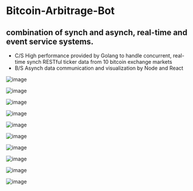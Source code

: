 # Bitcoin-Arbitrage-Bot

## combination of synch and asynch, real-time and event service systems.
  - C/S High performance provided by Golang to handle concurrent, real-time synch RESTful ticker data from 10 bitcoin exchange markets
  - B/S Asynch data communication and visualization by Node and React

![image](https://user-images.githubusercontent.com/24782000/38705411-7f18f74e-3e77-11e8-9052-314261ffa20d.png)

![image](https://user-images.githubusercontent.com/24782000/38848058-f77cc734-41d2-11e8-9f64-ede3b54c5a3e.png)

![image](https://user-images.githubusercontent.com/24782000/38705452-98f4424a-3e77-11e8-9d46-57ab5e602f9c.png)

![image](https://user-images.githubusercontent.com/24782000/38705468-a253a8f8-3e77-11e8-8c4e-1936276755f2.png)

![image](https://user-images.githubusercontent.com/24782000/38705489-adc6b4be-3e77-11e8-8bf7-33dba529806f.png)

![image](https://user-images.githubusercontent.com/24782000/38705522-c8bf3ebc-3e77-11e8-84d8-bece65044a10.png)

![image](https://user-images.githubusercontent.com/24782000/38705531-d42a705a-3e77-11e8-9bd4-628fa3ddbf8b.png)

![image](https://user-images.githubusercontent.com/24782000/38705554-e3ec5a08-3e77-11e8-8400-dc0aa3a791d3.png)

![image](https://user-images.githubusercontent.com/24782000/38705572-fa221e52-3e77-11e8-9366-f0602a9cb9dc.png)

![image](https://user-images.githubusercontent.com/24782000/38848087-1f3ca212-41d3-11e8-866c-2364b5121cb7.png)

